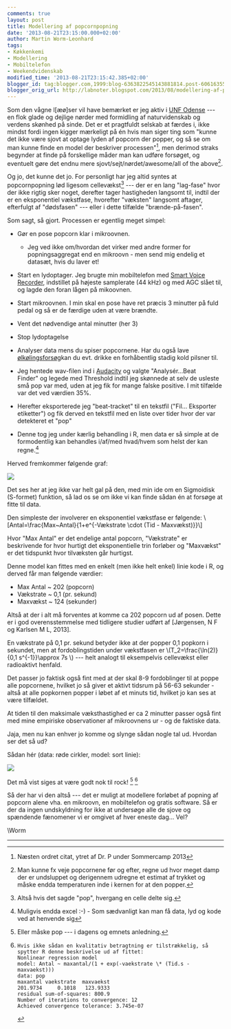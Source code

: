 ```yaml
---
comments: true
layout: post
title: Modellering af popcornpopning
date: '2013-08-21T23:15:00.000+02:00'
author: Martin Worm-Leonhard
tags:
- Køkkenkemi
- Modellering
- Mobiltelefon
- Weekendvidenskab
modified_time: '2013-08-21T23:15:42.385+02:00'
blogger_id: tag:blogger.com,1999:blog-6363822545143881814.post-6061635529709972434
blogger_orig_url: http://labnoter.blogspot.com/2013/08/modellering-af-popcornpopning.html
---
```


Som den vågne l\[æø\]ser vil have bemærket er jeg aktiv i [UNF
Odense](http://odense.unf.dk/) --- en flok glade og dejlige nørder med
formidling af naturvidenskab og verdens skønhed på sinde. Det er et
pragtfuldt selskab at færdes i, ikke mindst fordi ingen kigger mærkeligt
på én hvis man siger ting som "kunne det ikke være sjovt at optage lyden
af popcorn der popper, og så se om man kunne finde en model der
beskriver processen"[^1], men derimod straks begynder at finde på
forskellige måder man kan udføre forsøget, og eventuelt gøre det endnu
mere sjovt/sejt/nørdet/awesome/all of the above[^1a].

Og jo, det kunne det jo. For personligt har jeg altid syntes at
popcornpopning lød ligesom cellevækst[^2] --- der er en lang "lag-fase"
hvor der ikke rigtig sker noget, derefter tager hastigheden langsomt
til, indtil der er en eksponentiel vækstfase, hvorefter "væksten"
langsomt aftager, efterfulgt af "dødsfasen" --- eller i dette tilfælde
"brænde-på-fasen".

Som sagt, så gjort. Processen er egentlig meget simpel:

- Gør en pose popcorn klar i mikroovnen.
    -   Jeg ved ikke om/hvordan det virker med andre former for
        popningsaggregat end en mikroovn - men send mig endelig et datasæt,
        hvis du laver et!

- Start en lydoptager. Jeg brugte min mobiltelefon med [Smart Voice
    Recorder](https://play.google.com/store/apps/details?id=com.andrwq.recorder),
    indstillet på højeste samplerate (44 kHz) og med AGC slået til, og lagde
    den foran lågen på mikoovnen.
- Start mikroovnen. I min skal en pose have ret præcis 3 minutter på fuld
    pedal og så er de færdige uden at være brændte.
- Vent det nødvendige antal minutter (her 3)
- Stop lydoptagelse
- Analyser data mens du spiser popcornene. Har du også lave
    [ølkølingsforsøg](http://labnoter.blogspot.dk/2013/08/lkling-forstudie-til-festival.html)kan
    du evt. drikke en forhåbentlig stadig kold pilsner til.
- Jeg hentede wav-filen ind i
    [Audacity](http://audacity.sourceforge.net/) og valgte
    "Analysér...Beat Finder" og legede med Threshold indtil jeg skønnede
    at selv de usleste små pop var med, uden at jeg fik for mange
    falske positive. I mit tilfælde var det ved værdien 35%.
-   Herefter eksporterede jeg "beat-tracket" til en tekstfil ("Fil...
    Eksporter etiketter") og fik derved en tekstfil med en liste over
    tider hvor der var detekteret et "pop"
-   Denne tog jeg under kærlig behandling i R, men data er så simple at
    de formodentlig kan behandles i/af/med hvad/hvem som helst der kan
    regne.[^3]  

Herved fremkommer følgende graf:

[![]({{site.url}}/images/60f668e1f0e8a07e2b477be94f188ce1.png)]({{site.url}}/images/7fc3cfce207034d8cba7b5557be76b48.png)

Det ses her at jeg ikke var helt gal på den, med min ide om en
Sigmoidisk (S-formet) funktion, så lad os se om ikke vi kan finde sådan
én at forsøge at fitte til data. 

Den simpleste der involverer en
eksponentiel vækstfase er følgende:
\\[Antal=\frac{Max~Antal}{1+e^{-Vækstrate \cdot (Tid -
Maxvækst)}}\\]

Hvor "Max Antal" er det endelige antal popcorn, "Vækstrate" er
beskrivende for hvor hurtigt det eksponentielle trin forløber og
"Maxvækst" er det tidspunkt hvor tilvæksten går hurtigst.

Denne model kan fittes med en enkelt (men ikke helt enkel) linie kode i
R, og derved får man følgende værdier:

-   Max Antal ~ 202 (popcorn)
-   Vækstrate ~ 0,1 (pr. sekund)
-   Maxvækst ~ 124 (sekunder)

Altså at der i alt må forventes at komme ca 202 popcorn ud af posen.
Dette er i god overensstemmelse med tidligere studier udført af
\[Jørgensen, N F og Karlsen M L, 2013\].

En vækstrate på 0,1 pr. sekund betyder ikke at der popper 0,1 popkorn i
sekundet, men at fordoblingstiden under vækstfasen er
\\(T_2=\frac{\ln(2)}{0,1 s^{-1}}\approx 7s \\) --- helt analogt til
eksempelvis cellevækst eller radioaktivt henfald. 

Det passer jo faktisk
også fint med at der skal 8-9 fordoblinger til at poppe alle popcornene,
hvilket jo så giver et aktivt tidsrum på 56-63 sekunder - altså at alle
popkornen popper i løbet af et minuts tid, hvilket jo kan ses at være
tilfældet.

At tiden til den maksimale væksthastighed er ca 2 minutter passer også
fint med mine empiriske observationer af mikroovnens ur - og de faktiske
data.

Jaja, men nu kan enhver jo komme og slynge sådan nogle tal ud. Hvordan
ser det så ud? 

Sådan hér (data: røde cirkler, model: sort linie):

[![]({{site.url}}/images/7eec4b9795a6a3c307fb5243d2b6d830.png)]({{site.url}}/images/f774a67dca7d88741f77e13e749fad99.png)

Det må vist siges at være godt nok til rock! [^4] [^5]

Så der har vi den altså --- det er muligt at modellere forløbet af popning
af popcorn alene vha. en mikroovn, en mobiltelefon og gratis software.
Så er der da ingen undskyldning for ikke at undersøge alle de sjove og
spændende fænomener vi er omgivet af hver eneste dag... Vel?

\\Worm

------------------------------------------------------------------------

[^1]: Næsten ordret citat, ytret af Dr. P under Sommercamp 2013



[^1a]: Man kunne fx veje popcornene før og efter, regne ud hvor meget
    damp der er undsluppet og derigennem udregne et estimat af trykket og
    måske endda temperaturen inde i kernen for at den popper.

[^2]: Altså hvis det sagde "pop", hvergang en celle delte sig.

[^3]: Muligvis endda excel :-) - Som sædvanligt kan man få data, lyd og
    kode ved at henvende sig

[^4]: Eller måske pop --- i dagens og emnets anledning.

[^5]: 
        Hvis ikke sådan en kvalitativ betragtning er tilstrækkelig, så
        spytter R denne beskrivelse ud af fittet:
        Nonlinear regression model
        model: Antal ~ maxantal/(1 + exp(-vaekstrate \* (Tid.s - maxvaekst)))
        data: pop
        maxantal vaekstrate  maxvaekst
        201.9734     0.1018   123.9333
        residual sum-of-squares: 800.9
        Number of iterations to convergence: 12
        Achieved convergence tolerance: 3.745e-07
